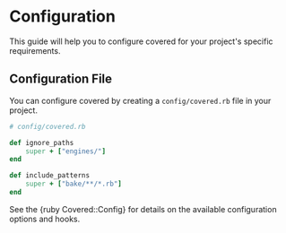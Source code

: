 # Configuration

This guide will help you to configure covered for your project's specific requirements.

## Configuration File

You can configure covered by creating a `config/covered.rb` file in your project.

~~~ ruby
# config/covered.rb

def ignore_paths
	super + ["engines/"]
end

def include_patterns
	super + ["bake/**/*.rb"]
end
~~~

See the {ruby Covered::Config} for details on the available configuration options and hooks.
